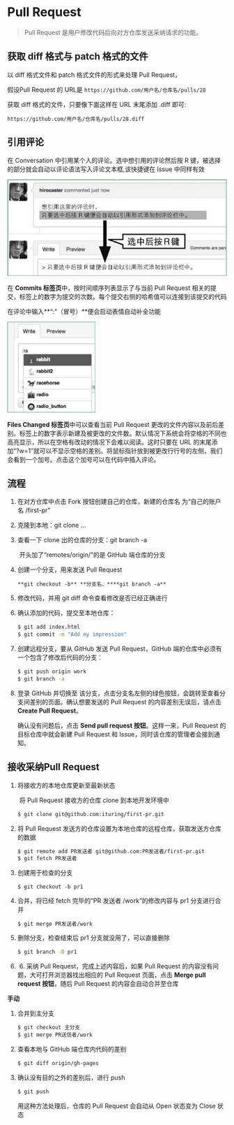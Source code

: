 # Pull Request

>  Pull Request 是用户修改代码后向对方仓库发送采纳请求的功能。

## **获取** **diff** **格式与** **patch** **格式的文件**

以 diff 格式文件和 patch 格式文件的形式来处理 Pull Request，

假设Pull Request 的 URL是 `https://github.com/用户名/仓库名/pulls/28`

获取 diff 格式的文件，只要像下面这样在 URL 末尾添加 .diff 即可:

`https://github.com/用户名/仓库名/pulls/28.diff`

## **引用评论**

在 Conversation 中引用某个人的评论。选中想引用的评论然后按 R 键，被选择的部分就会自动以评论语法写入评论文本框,该快捷键在 Issue 中同样有效

![](../assets/github/comment.jpg)

在 **Commits 标签页**中，按时间顺序列表显示了与当前 Pull Request 相关的提交，标签上的数字为提交的次数。每个提交右侧的哈希值可以连接到该提交的代码

在评论中输入**“:”（冒号）**便会启动表情自动补全功能

<img src="../assets/github/emil.jpg" style="zoom:50%;" />

**Files Changed 标签页**中可以查看当前 Pull Request 更改的文件内容以及前后差别。标签上的数字表示新建及被更改的文件数。默认情况下系统会将空格的不同也高亮显示，所以在空格有改动的情况下会难以阅读。这时只要在 URL 的末尾添加“?w=1”就可以不显示空格的差别。将鼠标指针放到被更改行行号的左侧，我们会看到一个加号。点击这个加号可以在代码中插入评论。

## 流程

1. 在对方仓库中点击 Fork 按钮创建自己的仓库，新建的仓库名 为“自己的账户名 /first-pr”

2. 克隆到本地：git clone …

3. 查看一下 clone 出的仓库的分支：git branch -a

   ​	开头加了“remotes/origin/”的是 GitHub 端仓库的分支

4. 创建一个分支，用来发送 Pull Request

   `**git checkout -b** **分支名、****git branch -a**`

5. 修改代码，并用 git diff 命令查看修改是否已经正确进行

6. 确认添加的代码，提交至本地仓库：

   ```sh
   $ git add index.html
   $ git commit -m "Add my impression"
   ```

7. 创建远程分支，要从 GitHub 发送 Pull Request，GitHub 端的仓库中必须有一个包含了修改后代码的分支：

   ```sh
   $ git push origin work
   $ git branch -a
   ```

8. 登录 GitHub 并切换至 该分支，点击分支名左侧的绿色按钮，会跳转至查看分支间差别的页面。确认想要发送的 Pull Request 的内容差别无误后，请点击 **Create Pull Request**。

   确认没有问题后，点击 **Send pull request 按钮**。这样一来，Pull Request 的目标仓库中就会新建 Pull Request 和 Issue，同时该仓库的管理者会接到通知。

## 接收采纳Pull Request

1. 将接收方的本地仓库更新至最新状态

   ​		将 Pull Request 接收方的仓库 clone 到本地开发环境中

   ```sh
   $ git clone git@github.com:ituring/first-pr.git
   ```

2. 将 Pull Request 发送方的仓库设置为本地仓库的远程仓库，获取发送方仓库的数据

   ```sh
   $ git remote add PR发送者 git@github.com:PR发送者/first-pr.git
   $ git fetch PR发送者
   ```

3. 创建用于检查的分支

   ```SH
   $ git checkout -b pr1
   ```

4. 合并，将已经 fetch 完毕的“PR 发送者 /work”的修改内容与 pr1 分支进行合并

   ```SH
   $ git merge PR发送者/work
   ```

5. 删除分支，检查结束后 pr1 分支就没用了，可以直接删除

   ```sh
   $ git branch -D pr1
   ```

6. ​	6. 采纳 Pull Request，完成上述内容后，如果 Pull Request 的内容没有问题，大可打开浏览器找出相应的 Pull Request 页面，点击 **Merge pull request 按钮**，随后 Pull Request 的内容会自动合并至仓库

**手动**

1. 合并到主分支

   ```sh
   $ git checkout 主分支
   $ git merge PR送信者/work
   ```

2. 查看本地与 GitHub 端仓库内代码的差别

   ```sh
   $ git diff origin/gh-pages
   ```

3. 确认没有目的之外的差别后，进行 push

   ```sh
   $ git push
   ```

   用这种方法处理后，仓库的 Pull Request 会自动从 Open 状态变为 Close 状态